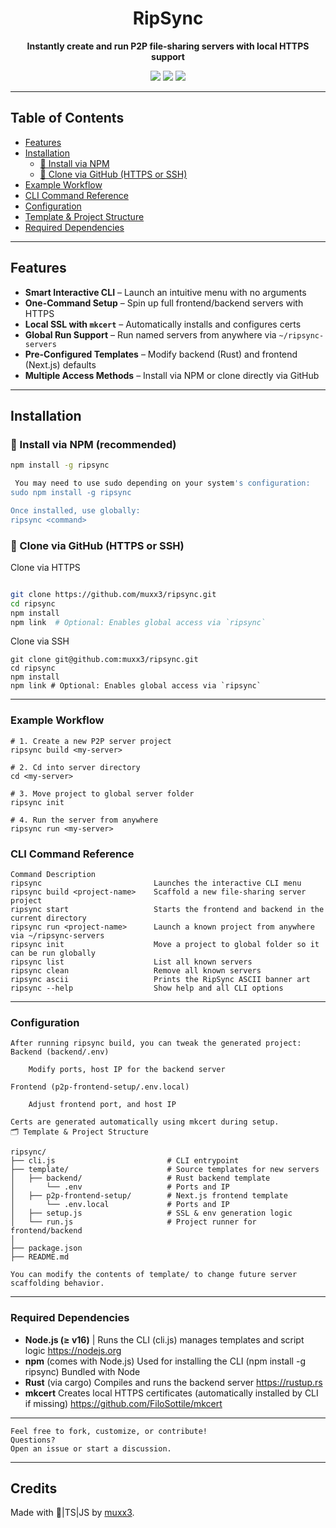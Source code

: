 <h1 align="center">RipSync</h1>
<p align="center"><b>Instantly create and run P2P file-sharing servers with local HTTPS support </b></p>

<p align="center">
  <img src="https://img.shields.io/badge/CLI-Node.js-green" />
  <img src="https://img.shields.io/badge/Backend-Rust-orange" />
  <img src="https://img.shields.io/badge/Built%20With-RipSync-blueviolet" />
</p>

---

##  Table of Contents

- [ Features](#-features)
- [ Installation](#-installation)
  - [🔹 Install via NPM](#-install-via-npm-recommended)
  - [🔹 Clone via GitHub (HTTPS or SSH)](#-clone-via-github-https-or-ssh)
- [ Example Workflow](#-example-workflow)
- [ CLI Command Reference](#-cli-command-reference)
- [ Configuration](#️-configuration)
- [ Template & Project Structure](#-template--project-structure)
- [ Required Dependencies](#Required-Dependencies)

---

##  Features

-  **Smart Interactive CLI** – Launch an intuitive menu with no arguments
-  **One-Command Setup** – Spin up full frontend/backend servers with HTTPS
-  **Local SSL with `mkcert`** – Automatically installs and configures certs
-  **Global Run Support** – Run named servers from anywhere via `~/ripsync-servers`
-  **Pre-Configured Templates** – Modify backend (Rust) and frontend (Next.js) defaults
-  **Multiple Access Methods** – Install via NPM or clone directly via GitHub

---

##  Installation

### 🔹 Install via NPM (recommended)

```bash
npm install -g ripsync

 You may need to use sudo depending on your system's configuration:
sudo npm install -g ripsync

Once installed, use globally:
ripsync <command>
```
### 🔹 Clone via GitHub (HTTPS or SSH)
 Clone via HTTPS
```bash

git clone https://github.com/muxx3/ripsync.git
cd ripsync
npm install
npm link  # Optional: Enables global access via `ripsync`
```
 Clone via SSH
```
git clone git@github.com:muxx3/ripsync.git
cd ripsync
npm install 
npm link # Optional: Enables global access via `ripsync`
```
---
### Example Workflow
```
# 1. Create a new P2P server project
ripsync build <my-server>

# 2. Cd into server directory
cd <my-server>

# 3. Move project to global server folder
ripsync init

# 4. Run the server from anywhere
ripsync run <my-server>
```
###  CLI Command Reference
```
Command	Description
ripsync	                        Launches the interactive CLI menu
ripsync build <project-name>	Scaffold a new file-sharing server project
ripsync start	                Starts the frontend and backend in the current directory
ripsync run <project-name>	    Launch a known project from anywhere via ~/ripsync-servers
ripsync init                    Move a project to global folder so it can be run globally
ripsync list                    List all known servers
ripsync clean                   Remove all known servers
ripsync ascii                   Prints the RipSync ASCII banner art
ripsync --help	                Show help and all CLI options
```
---
###  Configuration
```
After running ripsync build, you can tweak the generated project:
Backend (backend/.env)

    Modify ports, host IP for the backend server

Frontend (p2p-frontend-setup/.env.local)

    Adjust frontend port, and host IP

Certs are generated automatically using mkcert during setup.
🗂 Template & Project Structure

ripsync/
├── cli.js                         # CLI entrypoint
├── template/                      # Source templates for new servers
│   ├── backend/                   # Rust backend template
│       └── .env                   # Ports and IP
│   ├── p2p-frontend-setup/        # Next.js frontend template
│       └── .env.local             # Ports and IP
│   ├── setup.js                   # SSL & env generation logic
│   └── run.js                     # Project runner for frontend/backend
│
├── package.json
├── README.md

You can modify the contents of template/ to change future server scaffolding behavior.
```
---
### Required Dependencies

- **Node.js (≥ v16)** | Runs the CLI (cli.js) manages templates and script logic	https://nodejs.org
- **npm** (comes with Node.js)	Used for installing the CLI (npm install -g ripsync)	Bundled with Node
- **Rust** (via cargo)	Compiles and runs the backend server	https://rustup.rs
- **mkcert**	Creates local HTTPS certificates (automatically installed by CLI if missing)	https://github.com/FiloSottile/mkcert
---

```
Feel free to fork, customize, or contribute!
Questions?
Open an issue or start a discussion.
```

----------

## Credits

Made with 🦀|TS|JS by [muxx3](https://github.com/muxx3).

